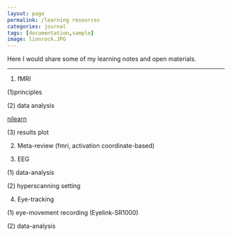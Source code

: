 ```yaml
---
layout: page
permalink: /learning resources
categories: journal
tags: [documentation,sample]
image: lionrock.JPG
---
```


Here I would share some of my learning notes and open materials. <br>

---







1. fMRI

(1)principles

(2) data analysis

  [nilearn](https://nilearn.github.io/stable/index.html)

(3) results plot


2. Meta-review (fmri, activation coordinate-based)


3. EEG

(1) data-analysis

(2) hyperscanning setting



4. Eye-tracking

(1) eye-movement recording (Eyelink-SR1000)

(2) data-analysis


